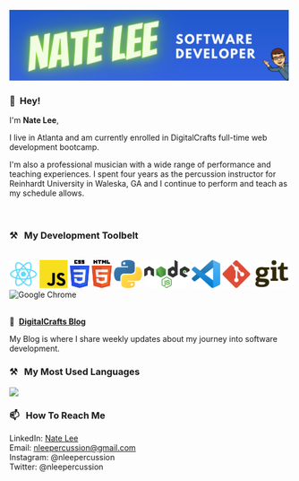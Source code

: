 ![Header](https://github.com/natelee3/natelee3/blob/main/readme-banner.png "Header")

### 👋&nbsp;&nbsp;Hey!

I'm **Nate Lee**, 

I live in Atlanta and am currently enrolled in DigitalCrafts full-time web development bootcamp. 

I'm also a professional musician with a wide range of performance and teaching experiences. I spent four years as the percussion instructor for Reinhardt University in Waleska, GA and I continue to perform and teach as my schedule allows.
<br><br><br>

### ⚒&nbsp;&nbsp;&nbsp;My Development Toolbelt
<br>
<img alt="React" title="React" src="https://github.com/natelee3/natelee3/blob/main/logo512.png" height="50">
<img alt="JavaScript" title="JavaScript" src="https://github.com/natelee3/natelee3/blob/main/javascript.svg" height="50">
<img alt="CSS" title="CSS" src="https://github.com/natelee3/natelee3/blob/main/css-3.svg" height="50">
<img alt="HTML" title="HTML" src="https://github.com/natelee3/natelee3/blob/main/html-5.svg" height="50">
<img alt="Python" title="Python" src="https://github.com/natelee3/natelee3/blob/main/python.svg" height="50">
<img alt=" title=" title="Node.js" src="https://github.com/natelee3/natelee3/blob/main/nodejs.svg" height="50">
<img alt="VS Code" title="VS Code" src="https://github.com/natelee3/natelee3/blob/main/visual-studio-code.svg" height="50">
<img alt="Git" title="Git" src="https://github.com/natelee3/natelee3/blob/main/git.svg" height="50">
<img alt="Google Chrome" title="Google Chrome" src="https://user-images.githubusercontent.com/1680157/87443745-47fd3c00-c5cc-11ea-878f-44f34572775e.png" height="50"><br><br>


📝&nbsp;&nbsp;**[DigitalCrafts Blog](http://github.com/natelee3/blog_posts)**

My Blog is where I share weekly updates about my journey into software development. 


### ⚒&nbsp;&nbsp;&nbsp;My Most Used Languages
<a href="https://github.com/natelee3/natelee3">
  <img align="center" src="https://github-readme-stats.vercel.app/api/top-langs/?username=natelee3&hide=java,html,tex&title_color=ffffff&text_color=c9cacc&icon_color=2bbc8a&bg_color=1d1f21&langs_count=3" />
</a>

### 📫&nbsp;&nbsp;&nbsp;How To Reach Me

LinkedIn: <a href="https://www.linkedin.com/in/nate-lee3"/>Nate Lee</a><br>
Email: nleepercussion@gmail.com<br>
Instagram: @nleepercussion<br>
Twitter: @nleepercussion

